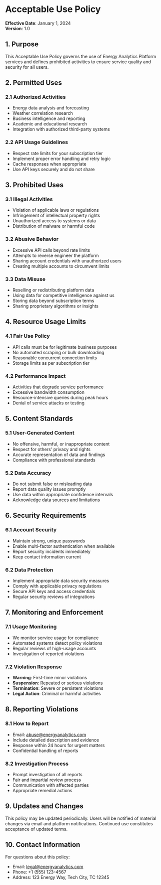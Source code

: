 # Acceptable Use Policy

**Effective Date**: January 1, 2024  
**Version**: 1.0

## 1. Purpose

This Acceptable Use Policy governs the use of Energy Analytics Platform services and defines prohibited activities to ensure service quality and security for all users.

## 2. Permitted Uses

### 2.1 Authorized Activities
- Energy data analysis and forecasting
- Weather correlation research
- Business intelligence and reporting
- Academic and educational research
- Integration with authorized third-party systems

### 2.2 API Usage Guidelines
- Respect rate limits for your subscription tier
- Implement proper error handling and retry logic
- Cache responses when appropriate
- Use API keys securely and do not share

## 3. Prohibited Uses

### 3.1 Illegal Activities
- Violation of applicable laws or regulations
- Infringement of intellectual property rights
- Unauthorized access to systems or data
- Distribution of malware or harmful code

### 3.2 Abusive Behavior
- Excessive API calls beyond rate limits
- Attempts to reverse engineer the platform
- Sharing account credentials with unauthorized users
- Creating multiple accounts to circumvent limits

### 3.3 Data Misuse
- Reselling or redistributing platform data
- Using data for competitive intelligence against us
- Storing data beyond subscription terms
- Sharing proprietary algorithms or insights

## 4. Resource Usage Limits

### 4.1 Fair Use Policy
- API calls must be for legitimate business purposes
- No automated scraping or bulk downloading
- Reasonable concurrent connection limits
- Storage limits as per subscription tier

### 4.2 Performance Impact
- Activities that degrade service performance
- Excessive bandwidth consumption
- Resource-intensive queries during peak hours
- Denial of service attacks or testing

## 5. Content Standards

### 5.1 User-Generated Content
- No offensive, harmful, or inappropriate content
- Respect for others' privacy and rights
- Accurate representation of data and findings
- Compliance with professional standards

### 5.2 Data Accuracy
- Do not submit false or misleading data
- Report data quality issues promptly
- Use data within appropriate confidence intervals
- Acknowledge data sources and limitations

## 6. Security Requirements

### 6.1 Account Security
- Maintain strong, unique passwords
- Enable multi-factor authentication when available
- Report security incidents immediately
- Keep contact information current

### 6.2 Data Protection
- Implement appropriate data security measures
- Comply with applicable privacy regulations
- Secure API keys and access credentials
- Regular security reviews of integrations

## 7. Monitoring and Enforcement

### 7.1 Usage Monitoring
- We monitor service usage for compliance
- Automated systems detect policy violations
- Regular reviews of high-usage accounts
- Investigation of reported violations

### 7.2 Violation Response
- **Warning**: First-time minor violations
- **Suspension**: Repeated or serious violations
- **Termination**: Severe or persistent violations
- **Legal Action**: Criminal or harmful activities

## 8. Reporting Violations

### 8.1 How to Report
- Email: abuse@energyanalytics.com
- Include detailed description and evidence
- Response within 24 hours for urgent matters
- Confidential handling of reports

### 8.2 Investigation Process
- Prompt investigation of all reports
- Fair and impartial review process
- Communication with affected parties
- Appropriate remedial actions

## 9. Updates and Changes

This policy may be updated periodically. Users will be notified of material changes via email and platform notifications. Continued use constitutes acceptance of updated terms.

## 10. Contact Information

For questions about this policy:
- Email: legal@energyanalytics.com
- Phone: +1 (555) 123-4567
- Address: 123 Energy Way, Tech City, TC 12345